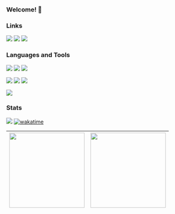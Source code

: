 ### Welcome! :wave:

### Links
[<img src="https://img.shields.io/badge/linkedin-%230D1117.svg?&style=for-the-badge&logo=linkedin&logoColor=c10707" />](https://www.linkedin.com/in/gabrielamilet/) [<img src="https://img.shields.io/badge/Itch.io-0D1117?style=for-the-badge&logo=itchdotio&logoColor=c10707" />](https://jasbrela.itch.io) [<img src="https://img.shields.io/badge/-Behance-0D1117?style=for-the-badge&logo=behance&logoColor=c10707" />](https://behance.net/gabrielamilet)
<!-- [<img src="" />]() -->

### Languages and Tools
<img src="https://img.shields.io/badge/Unity-0D1117?style=for-the-badge&logo=unity&logoColor=c10707">  <img src="https://img.shields.io/badge/-Unreal%20Engine-0D1117?style=for-the-badge&logo=unreal-engine&logoColor=c10707">  <img src="https://img.shields.io/badge/Cocos%20Creator-0D1117?style=for-the-badge&logo=cocos&logoColor=c10707">

<img src="https://img.shields.io/badge/C%23-0D1117?style=for-the-badge&logo=csharp&logoColor=c10707">  <img src="https://img.shields.io/badge/TypeScript-0D1117?style=for-the-badge&logo=typescript&logoColor=c10707">  <img src="https://img.shields.io/badge/C%2B%2B-0D1117?style=for-the-badge&logo=c%2B%2B&logoColor=c10707">

<img src="https://img.shields.io/badge/Git-0D1117?style=for-the-badge&logo=git&logoColor=c10707">
<!-- <img src=""> -->

### Stats
![](https://komarev.com/ghpvc/?username=jasbrela&label=❤&color=c10707) [![wakatime](https://wakatime.com/badge/user/9400f2ac-e442-4aad-ac8a-ae5f26918eb3.svg)](https://wakatime.com/@9400f2ac-e442-4aad-ac8a-ae5f26918eb3)

|<img height="200em" src="https://github-readme-stats.vercel.app/api?username=jasbrela&count_private=true&show_icons=true&hide_border=true&bg_color=0D1117&text_color=d6d6d6&title_color=c10707&icon_color=c10707" /> | <img height="200em" src="https://github-readme-stats.vercel.app/api/wakatime?username=jasbrela&hide_border=true&bg_color=0D1117&text_color=d6d6d6&title_color=c10707&hide=yaml,properties,textmate,config,sql,IDEA_MODULE,TSConfig,Assembly,Bash,Objective-c,Gradle,Groovy,CMake,Text,GitIgnore%20File,Solution%20File,Git%20Config,Markdown,Vcxproj,Other&range=last_7_days"/> | 
| ------------- | ------------- |  
